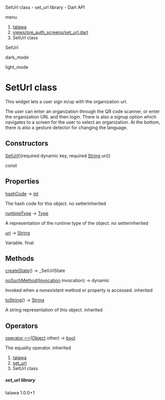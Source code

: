 




SetUrl class - set\_url library - Dart API







menu

1. [talawa](../index.html)
2. [views/pre\_auth\_screens/set\_url.dart](../file-___home_harshil_Desktop_open-source_palisadoes_talawa_lib_views_pre_auth_screens_set_url/)
3. SetUrl class

SetUrl


dark\_mode

light\_mode




# SetUrl class


This widget lets a user sign in/up with the organization url.

The user can enter an organization through the QR code scanner,
or enter the organization URL and then login.
There is also a signup option which navigates to a screen for the user
to select an organization.
At the bottom, there is also a gesture detector for changing the language.


## Constructors

[SetUrl](../file-___home_harshil_Desktop_open-source_palisadoes_talawa_lib_views_pre_auth_screens_set_url/SetUrl/SetUrl.html)({required dynamic key, required [String](https://api.flutter.dev/flutter/dart-core/String-class.html) uri})

const



## Properties

[hashCode](https://api.flutter.dev/flutter/dart-core/Object/hashCode.html)
→ [int](https://api.flutter.dev/flutter/dart-core/int-class.html)

The hash code for this object.
no setterinherited

[runtimeType](https://api.flutter.dev/flutter/dart-core/Object/runtimeType.html)
→ [Type](https://api.flutter.dev/flutter/dart-core/Type-class.html)

A representation of the runtime type of the object.
no setterinherited

[uri](../file-___home_harshil_Desktop_open-source_palisadoes_talawa_lib_views_pre_auth_screens_set_url/SetUrl/uri.html)
→ [String](https://api.flutter.dev/flutter/dart-core/String-class.html)

Variable.
final



## Methods

[createState](../file-___home_harshil_Desktop_open-source_palisadoes_talawa_lib_views_pre_auth_screens_set_url/SetUrl/createState.html)()
→ \_SetUrlState



[noSuchMethod](https://api.flutter.dev/flutter/dart-core/Object/noSuchMethod.html)([Invocation](https://api.flutter.dev/flutter/dart-core/Invocation-class.html) invocation)
→ dynamic


Invoked when a nonexistent method or property is accessed.
inherited

[toString](https://api.flutter.dev/flutter/dart-core/Object/toString.html)()
→ [String](https://api.flutter.dev/flutter/dart-core/String-class.html)


A string representation of this object.
inherited



## Operators

[operator ==](https://api.flutter.dev/flutter/dart-core/Object/operator_equals.html)([Object](https://api.flutter.dev/flutter/dart-core/Object-class.html) other)
→ [bool](https://api.flutter.dev/flutter/dart-core/bool-class.html)


The equality operator.
inherited



 


1. [talawa](../index.html)
2. [set\_url](../file-___home_harshil_Desktop_open-source_palisadoes_talawa_lib_views_pre_auth_screens_set_url/)
3. SetUrl class

##### set\_url library





talawa
1.0.0+1






